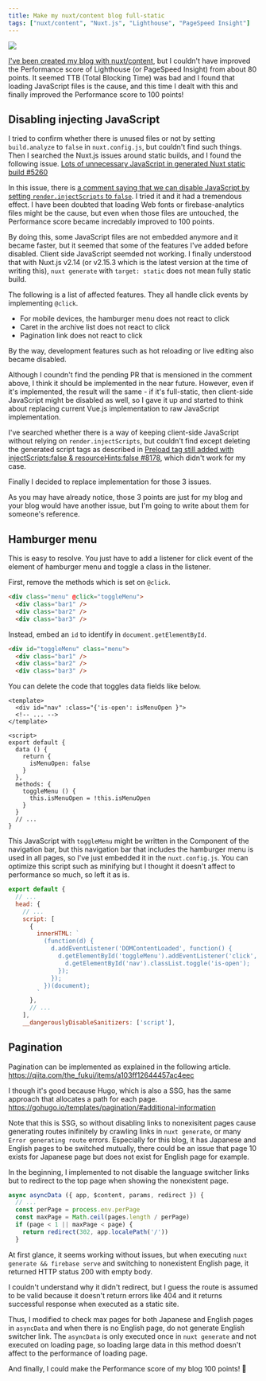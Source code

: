 ```yaml
---
title: Make my nuxt/content blog full-static
tags: ["nuxt/content", "Nuxt.js", "Lighthouse", "PageSpeed Insight"]
---
```

![](/img/2021-03-make-blog-full-static_1.png)

[I've been created my blog with nuxt/content](/post/2021/03/migrate-blog-to-nuxt-content3/), but I couldn't have improved the Performance score of Lighthouse (or PageSpeed Insight) from about 80 points.
It seemed TTB (Total Blocking Time) was bad and I found that loading JavaScript files is the cause, and this time I dealt with this and finally improved the Performance score to 100 points!
<!--more-->
## Disabling injecting JavaScript

I tried to confirm whether there is unused files or not by setting `build.analyze` to `false` in `nuxt.config.js`, but couldn't find such things.
Then I searched the Nuxt.js issues around static builds, and I found the following issue.
[Lots of unnecessary JavaScript in generated Nuxt static build #5260](https://github.com/nuxt/nuxt.js/issues/5260)

In this issue, there is [a comment saying that we can disable JavaScript by setting `render.injectScripts` to `false`](https://github.com/nuxt/nuxt.js/issues/5260#issuecomment-787722343). I tried it and it had a tremendous effect.
I have been doubted that loading Web fonts or firebase-analytics files might be the cause, but even when those files are untouched, the Performance score became incredably improved to 100 points.

By doing this, some JavaScript files are not embedded anymore and it became faster, but it seemed that some of the features I've added before disabled.
Client side JavaScript seemded not working.
I finally understood that with Nuxt.js v2.14 (or v2.15.3 which is the latest version at the time of writing this), `nuxt generate` with `target: static` does not mean fully static build.

The following is a list of affected features. They all handle click events by implementing `@click`.

- For mobile devices, the hamburger menu does not react to click
- Caret in the archive list does not react to click
- Pagination link does not react to click

By the way, development features such as hot reloading or live editing also became disabled.

Although I coundn't find the pending PR that is mensioned in the comment above, I think it should be implemented in the near future. However, even if it's implemented, the result will the same - if it's full-static, then client-side JavaScript might be disabled as well, so I gave it up and started to think about replacing current Vue.js implementation to raw JavaScript implementation.

I've searched whether there is a way of keeping client-side JavaScript without relying on `render.injectScripts`, but couldn't find except deleting the generated script tags as described in [Preload tag still added with injectScripts:false & resourceHints:false #8178](https://github.com/nuxt/nuxt.js/issues/8178), which didn't work for my case.

Finally I decided to replace implementation for those 3 issues.

As you may have already notice, those 3 points are just for my blog and your blog would have another issue, but I'm going to write about them for someone's reference.

## Hamburger menu

This is easy to resolve. You just have to add a listener for click event of the element of hamburger menu and toggle a class in the listener.

First, remove the methods which is set on `@click`.

```html
<div class="menu" @click="toggleMenu">
  <div class="bar1" />
  <div class="bar2" />
  <div class="bar3" />
```

Instead, embed an `id` to identify in `document.getElementById`.

```html
<div id="toggleMenu" class="menu">
  <div class="bar1" />
  <div class="bar2" />
  <div class="bar3" />
```

You can delete the code that toggles data fields like below.

```vue
<template>
  <div id="nav" :class="{'is-open': isMenuOpen }">
  <!-- ... -->
</template>

<script>
export default {
  data () {
    return {
      isMenuOpen: false
    }
  },
  methods: {
    toggleMenu () {
      this.isMenuOpen = !this.isMenuOpen
    }
  }
  // ...
}
```

This JavaScript with `toggleMenu` might be written in the Component of the navigation bar, but this navigation bar that includes the hamburger menu is used in all pages, so I've just embedded it in the `nuxt.config.js`.
You can optimize this script such as minifying but I thought it doesn't affect to performance so much, so left it as is.

```js:nuxt.config.js
export default {
  // ...
  head: {
    // ...
    script: [
      {
        innerHTML: `
          (function(d) {
            d.addEventListener('DOMContentLoaded', function() {
              d.getElementById('toggleMenu').addEventListener('click', function() {
                d.getElementById('nav').classList.toggle('is-open');
              });
            });
          })(document);
        `
      },
      // ...
    ],
    __dangerouslyDisableSanitizers: ['script'],
```

## Pagination

Pagination can be implemented as explained in the following article.
https://qiita.com/the_fukui/items/a103ff12644457ac4eec

I though it's good because Hugo, which is also a SSG, has the same approach that allocates a path for each page.
https://gohugo.io/templates/pagination/#additional-information

Note that this is SSG, so without disabling links to nonexisitent pages cause generating routes inifinitely by crawling links in `nuxt generate`, or many `Error generating route` errors.
Especially for this blog, it has Japanese and English pages to be switched mutually, there could be an issue that page 10 exists for Japanese page but does not exist for English page for example.

In the beginning, I implemented to not disable the language switcher links but to redirect to the top page when showing the nonexistent page.

```js
async asyncData ({ app, $content, params, redirect }) {
  // ...
  const perPage = process.env.perPage
  const maxPage = Math.ceil(pages.length / perPage)
  if (page < 1 || maxPage < page) {
    return redirect(302, app.localePath('/'))
  }
```

At first glance, it seems working without issues, but when executing `nuxt generate && firebase serve` and switching to nonexistent English page, it returned HTTP status 200 with empty body.

I couldn't understand why it didn't redirect, but I guess the route is assumed to be valid because it doesn't return errors like 404 and it returns successful response when executed as a static site.

Thus, I modified to check max pages for both Japanese and English pages in `asyncData` and when there is no English page, do not generate English switcher link.
The `asyncData` is only executed once in `nuxt generate` and not executed on loading page, so loading large data in this method doesn't affect to the performance of loading page.

And finally, I could make the Performance score of my blog 100 points! :tada:
